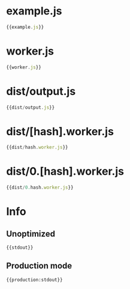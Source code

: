 
# example.js

``` javascript
{{example.js}}
```

# worker.js

``` javascript
{{worker.js}}
```

# dist/output.js

``` javascript
{{dist/output.js}}
```

# dist/[hash].worker.js

``` javascript
{{dist/hash.worker.js}}
```

# dist/0.[hash].worker.js

``` javascript
{{dist/0.hash.worker.js}}
```

# Info

## Unoptimized

```
{{stdout}}
```

## Production mode

```
{{production:stdout}}
```
